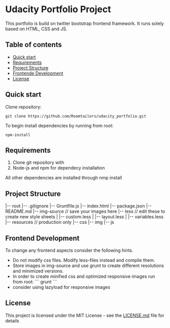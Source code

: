 # Udacity Portfolio Project

This portfolio is build on twitter bootstrap frontend framework. It runs solely based on HTML, CSS and JS.

## Table of contents

* [Quick start](#quick-start)
* [Requirements](#requirements)
* [Project Structure](#project-structure)
* [Frontende Development](#frontend-development)
* [License](#license)


## Quick start

Clone repository:
```
git clone https://github.com/Roomtailors/udacity_portfolio.git
```

To begin install dependencies by running from root:

```
npm-install
```

## Requirements

1. Clone git repository with 
2. Node-js and npm for dependecy installation

All other dependencies are installed through nmp install

## Project Structure

|-- root
    |-- .gitignore
    |-- Gruntfile.js
    |-- index.html
    |-- package.json
    |-- README.md
    |-- img-source // save your images here
    |-- less // edit these to create new style sheets
    |   |-- custom.less
    |   |-- layout.less
    |   |-- variables.less
    |-- resources // production only
        |-- css
        |-- img
        |-- js

## Frontend Development

To change any frontend aspects consider the following hints.

- Do not modify css files. Modify less-files instead and compile them.
- Store images in img-source and use grunt to create different resolutions and minimized versions.
- In order to create minified css and optimized responsive images run from root:
´´´
grunt
´´´
- consider using lazyload for responsive images

## License

This project is licensed under the MIT License - see the [LICENSE.md](LICENSE.md) file for details
